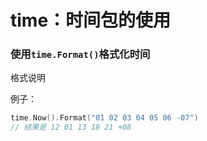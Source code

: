 # time：时间包的使用
### 使用`time.Format()`格式化时间

格式说明



例子：

```Go
time.Now().Format("01 02 03 04 05 06 -07")
// 结果是 12 01 13 18 21 +08
```



